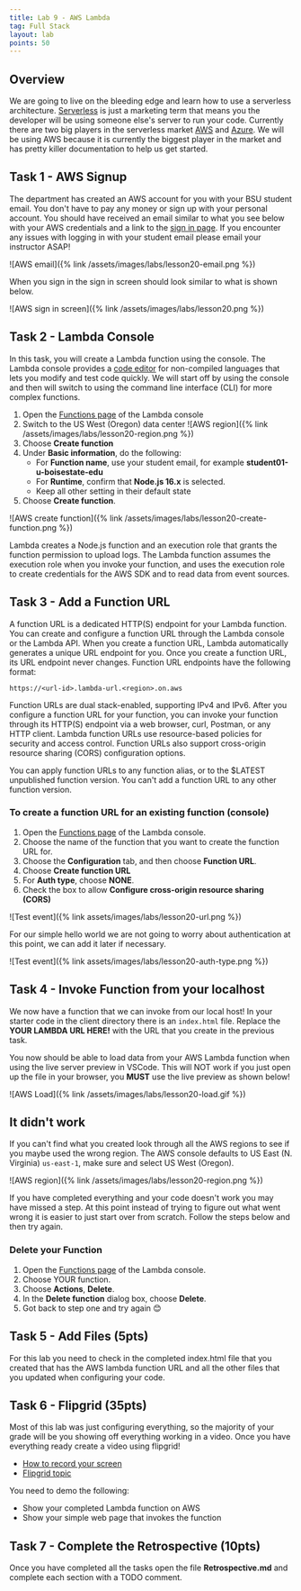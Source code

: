 ```yaml
---
title: Lab 9 - AWS Lambda
tag: Full Stack
layout: lab
points: 50
---
```


## Overview

We are going to live on the bleeding edge and learn how to use a serverless
architecture.
[Serverless](https://www.cloudflare.com/learning/serverless/what-is-serverless)
is just a marketing term that means you the developer will be using someone
else's server to run your code. Currently there are two big players in the
serverless market [AWS](https://en.wikipedia.org/wiki/Amazon_Web_Services) and
[Azure](https://en.wikipedia.org/wiki/Microsoft_Azure). We will be using AWS
because it is currently the biggest player in the market and has pretty killer
documentation to help us get started.

## Task 1 - AWS Signup

The department has created an AWS account for you with your BSU student email.
You don't have to pay any money or sign up with your personal account. You
should have received an email similar to what you see below with your AWS
credentials and a link to the [sign in
page](https://bsucompsci.signin.aws.amazon.com/console). If you encounter any
issues with logging in with your student email please email your instructor
ASAP!

![AWS email]({% link /assets/images/labs/lesson20-email.png %})

When you sign in the sign in screen should look similar to what is shown below.

![AWS sign in screen]({% link /assets/images/labs/lesson20.png %})

## Task 2 - Lambda Console

In this task, you will create a Lambda function using the console. The Lambda
console provides a [code
editor](https://github.com/awsdocs/aws-lambda-developer-guide/blob/main/doc_source/foundation-console.md#code-editor)
for non-compiled languages that lets you modify and test code quickly. We will
start off by using the console and then will switch to using the command line
interface (CLI) for more complex functions.

1. Open the [Functions page](https://console.aws.amazon.com/lambda/home#/functions) of the Lambda console
2. Switch to the US West (Oregon) data center ![AWS region]({% link /assets/images/labs/lesson20-region.png %})
3. Choose **Create function**
4. Under **Basic information**, do the following:
   - For **Function name**, use your student email, for example **student01-u-boisestate-edu**
   - For **Runtime**, confirm that **Node.js 16.x** is selected.
   - Keep all other setting in their default state
5. Choose **Create function**.

![AWS create function]({% link /assets/images/labs/lesson20-create-function.png %})

Lambda creates a Node.js function and an execution role that grants the function
permission to upload logs. The Lambda function assumes the execution role when
you invoke your function, and uses the execution role to create credentials for
the AWS SDK and to read data from event sources.

## Task 3 - Add a Function URL

A function URL is a dedicated HTTP(S) endpoint for your Lambda function. You can
create and configure a function URL through the Lambda console or the Lambda
API. When you create a function URL, Lambda automatically generates a unique URL
endpoint for you. Once you create a function URL, its URL endpoint never
changes. Function URL endpoints have the following format:

`https://<url-id>.lambda-url.<region>.on.aws`

Function URLs are dual stack-enabled, supporting IPv4 and IPv6. After you
configure a function URL for your function, you can invoke your function through
its HTTP(S) endpoint via a web browser, curl, Postman, or any HTTP client.
Lambda function URLs use resource-based policies for security and access
control. Function URLs also support cross-origin resource sharing (CORS)
configuration options.

You can apply function URLs to any function alias, or to the $LATEST unpublished
function version. You can't add a function URL to any other function version.

### To create a function URL for an existing function (console)

1. Open the [Functions page](https://console.aws.amazon.com/lambda/home#/functions) of the Lambda console.
2. Choose the name of the function that you want to create the function URL for.
3. Choose the **Configuration** tab, and then choose **Function URL**.
4. Choose **Create function URL**
5. For **Auth type**, choose  **NONE**.
6. Check the box to allow **Configure cross-origin resource sharing (CORS)**

![Test event]({% link assets/images/labs/lesson20-url.png %})

For our simple hello world we are not going to worry about authentication at
this point, we can add it later if necessary.

![Test event]({% link assets/images/labs/lesson20-auth-type.png %})

## Task 4 - Invoke Function from your localhost

We now have a function that we can invoke from our local host! In your starter
code in the client directory there is an `index.html` file. Replace the
**YOUR LAMBDA URL HERE!** with the URL that you create in the previous task.

You now should be able to load data from your AWS Lambda function when using
the live server preview in VSCode. This will NOT work if you just open up the
file in your browser, you **MUST** use the live preview as shown below!

![AWS Load]({% link /assets/images/labs/lesson20-load.gif %})

## It didn't work

If you can't find what you created look through all the AWS regions to see if
you maybe used the wrong region. The AWS console defaults to US East (N.
Virginia) `us-east-1`, make sure and select US West (Oregon).

![AWS region]({% link /assets/images/labs/lesson20-region.png %})

If you have completed everything and your code doesn't work you may have missed
a step. At this point instead of trying to figure out what went wrong it is
easier to just start over from scratch. Follow the steps below and then try
again.

### Delete your Function

1. Open the [Functions page](https://console.aws.amazon.com/lambda/home#/functions) of the Lambda console.
2. Choose YOUR function.
3. Choose **Actions**, **Delete**.
4. In the **Delete function** dialog box, choose **Delete**.
5. Got back to step one and try again 😊

## Task 5 -  Add Files (5pts)

For this lab you need to check in the completed index.html file that you created
that has the AWS lambda function URL and all the other files that you updated
when configuring your code.

## Task 6 - Flipgrid (35pts)

Most of this lab was just configuring everything, so the majority of your grade
will be you showing off everything working in a video. Once you have everything
ready create a video using flipgrid!

- [How to record your screen](https://help.flip.com/hc/en-us/articles/360045940833-Screen-Recording-How-to-record-your-screen-using-the-Flipgrid-camera)
- [Flipgrid topic]({{site.data.semester-info.flip[page.slug]}})

You need to demo the following:

- Show your completed Lambda function on AWS
- Show your simple web page that invokes the function

## Task 7 - Complete the Retrospective (10pts)

Once you have completed all the tasks open the file **Retrospective.md** and
complete each section with a TODO comment.
